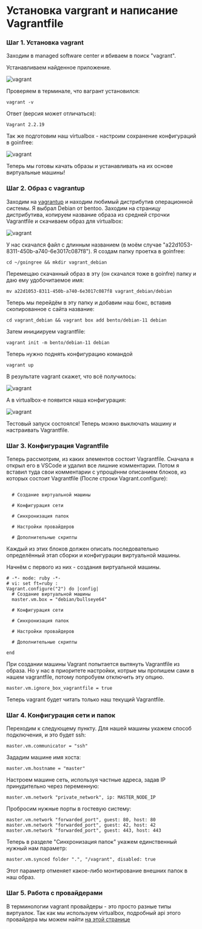 # Установка vargrant и написание Vagrantfile

### Шаг 1. Установка vagrant

Заходим в managed software center и вбиваем в поиск "vagrant".

Устанавливаем найденное приложение.

![vagrant](media/vagrant/step_00.png)

Проверяем в терминале, что вагрант установился:

``vagrant -v``

Ответ (версия может отличаться):

```
Vagrant 2.2.19
```

Так же подготовим наш virtualbox - настроим сохранение конфигураций в goinfree:

![vagrant](media/vagrant/step_03.png)

Теперь мы готовы качать образы и устанавливать на их основе виртуальные машины!

### Шаг 2. Образ с vagrantup

Заходим на [vagrantup](https://app.vagrantup.com/boxes/search "vagrantup") и находим любимый дистрибутив операционной системы. Я выбрал Debian от bentoo. Заходим на страницу дистрибутива, копируем название образа из средней строчки Vagrantfile и скачиваем образ для virtualbox:

![vagrant](media/vagrant/step_02.png)

У нас скачался файл с длинным названием (в моём случае "a22d1053-8311-450b-a740-6e3017c087f8"). Я создам папку проетка в goinfree:

``cd ~/goingree && mkdir vagrant_debian``

Перемещаю скачанный образ в эту (он скачался тоже в goinfre) папку и даю ему удобочитаемое имя:

``mv a22d1053-8311-450b-a740-6e3017c087f8 vagrant_debian/debian``

Теперь мы перейдём в эту папку и добавим наш бокс, вставив скопированное с сайта название:

``cd vagrant_debian && vagrant box add bento/debian-11 debian``

Затем инициируем vagrantfile:

``vagrant init -m bento/debian-11 debian``

Теперь нужно поднять конфигурацию командой

``vagrant up``

В результате vagrant скажет, что всё получилось:

![vagrant](media/vagrant/step_01.png)

А в virtualbox-e появится наша конфигурация:

![vagrant](media/vagrant/step_04.png)

Тестовый запуск состоялся! Теперь можно выключать машину и настраивать Vagrantfile.

### Шаг 3. Конфигурация Vagrantfile

Теперь рассмотрим, из каких элементов состоит Vagrantfile. Сначала я открыл его в VSCode и удалил все лишние комментарии. Потом я вставил туда свои комментарии с упрощённм описанием блоков, из которых состоит Vagrantfile (После строки Vagrant.configure):

```

  # Создание виртуальной машины

  # Конфигурация сети

  # Синхронизация папок

  # Настройки провайдеров

  # Дополнительные скрипты

```

Каждый из этих блоков должен описать последовательно определённый этап сборки и конфигурации виртуальной машины.

Начнём с первого из них - создания виртуальной машины.

```
# -*- mode: ruby -*-
# vi: set ft=ruby :
Vagrant.configure("2") do |config|
  # Создание виртуальной машины
  master.vm.box = "debian/bullseye64"
  
  # Конфигурация сети
  
  # Синхронизация папок
  
  # Настройки провайдеров

  # Дополнительные скрипты

end

```

При создании машины Vagrant попытается вытянуть Vagrantfile из образа. Но у нас в приоритете настройки, котрые мы пропишем сами в нашем vagrantfile, потому попробуем отключить эту опцию.

``master.vm.ignore_box_vagrantfile = true``

Теперь vagrant будет читать только наш текущий Vagrantfile.



### Шаг 4. Конфигурация сети и папок

Переходим к следующему пункту. Для нашей машины укажем способ подключения, и это будет ssh:

``master.vm.communicator = "ssh"``

Зададим машине имя хоста:

``master.vm.hostname = "master"``

Настроем машине сеть, используя частные адреса, задав IP принудительно через переменную:

``master.vm.network "private_network", ip: MASTER_NODE_IP``

Пробросим нужные порты в гостевую систему:

```
master.vm.network "forwarded_port", guest: 80, host: 80
master.vm.network "forwarded_port", guest: 42, host: 42
master.vm.network "forwarded_port", guest: 443, host: 443
```

Теперь в разделе "Синхронизация папок" укажем единственный нужный нам параметр:

``master.vm.synced folder ".", "/vagrant", disabled: true``

Этот параметр отменяет какое-либо монтирование внешних папок в наш образ.

### Шаг 5. Работа с провайдерами

В терминологии vagrant провайдеры - это просто разные типы виртуалок. Так как мы используем virtualbox, подробный api этого провайдера мы можем найти [на этой странице](https://www.virtualbox.org/manual/ch08.html "VBoxManage")